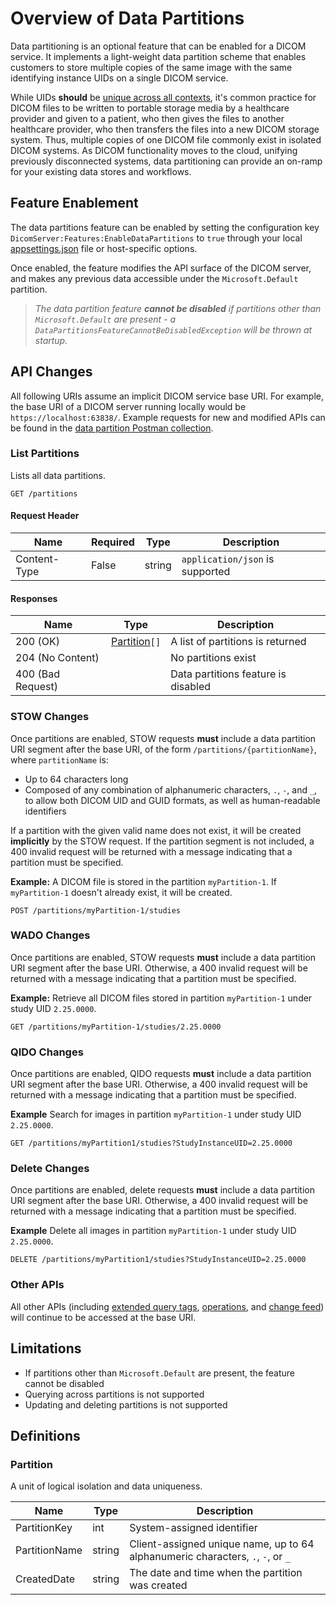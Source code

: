 # Overview of Data Partitions

Data partitioning is an optional feature that can be enabled for a DICOM service. It implements a light-weight data partition scheme that enables customers to store multiple copies of the same image with the same identifying instance UIDs on a single DICOM service. 

While UIDs **should** be [unique across all contexts](http://dicom.nema.org/dicom/2013/output/chtml/part05/chapter_9.html), it's common practice for DICOM files to be written to portable storage media by a healthcare provider and given to a patient, who then gives the files to another healthcare provider, who then transfers the files into a new DICOM storage system. Thus, multiple copies of one DICOM file commonly exist in isolated DICOM systems. As DICOM functionality moves to the cloud, unifying previously disconnected systems, data partitioning can provide an on-ramp for your existing data stores and workflows.

## Feature Enablement
The data partitions feature can be enabled by setting the configuration key `DicomServer:Features:EnableDataPartitions` to `true` through your local [appsettings.json](../../src/Microsoft.Health.Dicom.Web/appsettings.json) file or host-specific options.

Once enabled, the feature modifies the API surface of the DICOM server, and makes any previous data accessible under the `Microsoft.Default` partition. 

> *The data partition feature **cannot be disabled** if partitions other than `Microsoft.Default` are present - a `DataPartitionsFeatureCannotBeDisabledException` will be thrown at startup.*

## API Changes
All following URIs assume an implicit DICOM service base URI. For example, the base URI of a DICOM server running locally would be `https://localhost:63838/`. Example requests for new and modified APIs can be found in the [data partition Postman collection](../resources/data-partition-feature.postman_collection.json).

### List Partitions
Lists all data partitions.

```http
GET /partitions
```

#### Request Header

| Name         | Required  | Type   | Description                     |
| ------------ | --------- | ------ | ------------------------------- |
| Content-Type | False     | string | `application/json` is supported |

#### Responses

| Name              | Type                          | Description                           |
| ----------------- | ----------------------------- | ------------------------------------- |
| 200 (OK)          | [Partition](#partition)`[]`   | A list of partitions is returned      |
| 204 (No Content)  |                               | No partitions exist                   |
| 400 (Bad Request) |                               | Data partitions feature is disabled   |

### STOW Changes
Once partitions are enabled, STOW requests **must** include a data partition URI segment after the base URI, of the form `/partitions/{partitionName}`, where `partitionName` is:
 - Up to 64 characters long
 - Composed of any combination of alphanumeric characters, `.`, `-`, and `_`, to allow both DICOM UID and GUID formats, as well as human-readable identifiers

If a partition with the given valid name does not exist, it will be created **implicitly** by the STOW request. If the partition segment is not included, a 400 invalid request will be returned with a message indicating that a partition must be specified. 

**Example:** A DICOM file is stored in the partition `myPartition-1`. If `myPartition-1` doesn't already exist, it will be created.

```http
POST /partitions/myPartition-1/studies
```

### WADO Changes
Once partitions are enabled, STOW requests **must** include a data partition URI segment after the base URI. Otherwise, a 400 invalid request will be returned with a message indicating that a partition must be specified.

**Example:** Retrieve all DICOM files stored in partition `myPartition-1` under study UID `2.25.0000`.

```http
GET /partitions/myPartition-1/studies/2.25.0000
```

### QIDO Changes
Once partitions are enabled, QIDO requests **must** include a data partition URI segment after the base URI. Otherwise, a 400 invalid request will be returned with a message indicating that a partition must be specified.

**Example** Search for images in partition `myPartition-1` under study UID `2.25.0000`. 

```http
GET /partitions/myPartition1/studies?StudyInstanceUID=2.25.0000
``` 

### Delete Changes
Once partitions are enabled, delete requests **must** include a data partition URI segment after the base URI. Otherwise, a 400 invalid request will be returned with a message indicating that a partition must be specified.

**Example** Delete all images in partition `myPartition-1` under study UID `2.25.0000`. 

```http
DELETE /partitions/myPartition1/studies?StudyInstanceUID=2.25.0000
```

### Other APIs
All other APIs (including [extended query tags](../how-to-guides/extended-query-tags.md), [operations](../how-to-guides/extended-query-tags.md#get-operation), and [change feed](change-feed.md)) will continue to be accessed at the base URI. 

## Limitations
 - If partitions other than `Microsoft.Default` are present, the feature cannot be disabled
 - Querying across partitions is not supported
 - Updating and deleting partitions is not supported 

## Definitions

### Partition
A unit of logical isolation and data uniqueness.

| Name          | Type   | Description                                                                      |
| ------------- | ------ | -------------------------------------------------------------------------------- |
| PartitionKey  | int    | System-assigned identifier                                                       |
| PartitionName | string | Client-assigned unique name, up to 64 alphanumeric characters, `.`, `-`, or `_`  |
| CreatedDate   | string | The date and time when the partition was created                                 |
